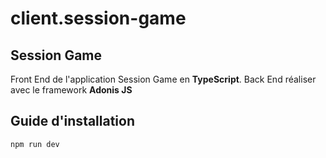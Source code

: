 # client.session-game

## Session Game

Front End de l'application Session Game en **TypeScript**.
Back End réaliser avec le framework **Adonis JS**

## Guide d'installation 
`npm run dev`
